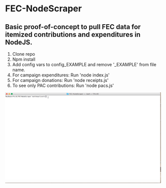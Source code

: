 # FEC-NodeScraper

## Basic proof-of-concept to pull FEC data for itemized contributions and expenditures in NodeJS.

1. Clone repo
2. Npm install
3. Add config vars to config_EXAMPLE and remove '_EXAMPLE' from file name.
4. For campaign expenditures: Run 'node index.js'
5. For campaign donations: Run 'node receipts.js'
6. To see only PAC contributions: Run 'node pacs.js'

![](FEC-scraper-demo.gif)
